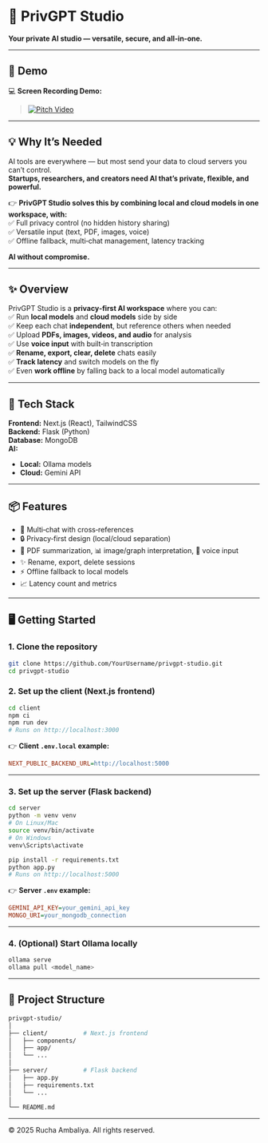 # 🚀 PrivGPT Studio

**Your private AI studio — versatile, secure, and all‑in‑one.**

---

## 🎥 Demo

💻 **Screen Recording Demo:**

> [![Pitch Video](https://img.youtube.com/vi/OoHNVjYpup8/1.jpg)](https://youtu.be/OoHNVjYpup8)

---

## 💡 Why It’s Needed

AI tools are everywhere — but most send your data to cloud servers you can’t control.  
**Startups, researchers, and creators need AI that’s private, flexible, and powerful.**

👉 **PrivGPT Studio solves this by combining local and cloud models in one workspace, with:**  
✅ Full privacy control (no hidden history sharing)  
✅ Versatile input (text, PDF, images, voice)  
✅ Offline fallback, multi‑chat management, latency tracking

**AI without compromise.**

---

## ✨ Overview

PrivGPT Studio is a **privacy‑first AI workspace** where you can:  
✅ Run **local models** and **cloud models** side by side  
✅ Keep each chat **independent**, but reference others when needed  
✅ Upload **PDFs, images, videos, and audio** for analysis  
✅ Use **voice input** with built‑in transcription  
✅ **Rename, export, clear, delete** chats easily  
✅ **Track latency** and switch models on the fly  
✅ Even **work offline** by falling back to a local model automatically

---

## 🔧 Tech Stack

**Frontend:** Next.js (React), TailwindCSS  
**Backend:** Flask (Python)  
**Database:** MongoDB  
**AI:**

- **Local:** Ollama models
- **Cloud:** Gemini API

---

## 📦 Features

- 🧠 Multi‑chat with cross‑references
- 🔒 Privacy‑first design (local/cloud separation)
- 📄 PDF summarization, 📊 image/graph interpretation, 🎤 voice input
- ✨ Rename, export, delete sessions
- ⚡ Offline fallback to local models
- 📈 Latency count and metrics

---

## 🖥️ Getting Started

### 1. Clone the repository

```bash
git clone https://github.com/YourUsername/privgpt-studio.git
cd privgpt-studio
```

### 2️. Set up the client (Next.js frontend)

```bash
cd client
npm ci
npm run dev
# Runs on http://localhost:3000
```

👉 **Client `.env.local` example:**

```ini
NEXT_PUBLIC_BACKEND_URL=http://localhost:5000
```

---

### 3️. Set up the server (Flask backend)

```bash
cd server
python -m venv venv
# On Linux/Mac
source venv/bin/activate
# On Windows
venv\Scripts\activate

pip install -r requirements.txt
python app.py
# Runs on http://localhost:5000
```

👉 **Server `.env` example:**

```ini
GEMINI_API_KEY=your_gemini_api_key
MONGO_URI=your_mongodb_connection
```

---

### 4️. (Optional) Start Ollama locally

```bash
ollama serve
ollama pull <model_name>
```

---

## 📂 Project Structure

```bash
privgpt-studio/
│
├── client/          # Next.js frontend
│   ├── components/
│   ├── app/
│   └── ...
│
├── server/          # Flask backend
│   ├── app.py
│   ├── requirements.txt
│   └── ...
│
└── README.md
```

---

© 2025 Rucha Ambaliya. All rights reserved.
